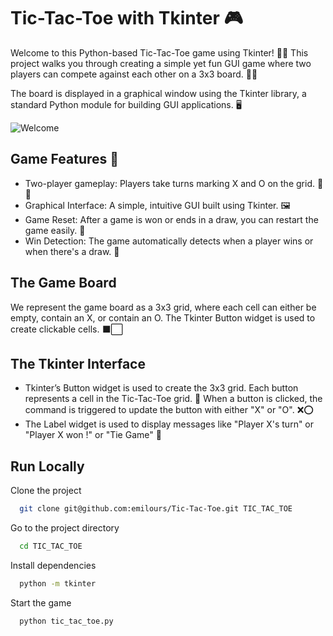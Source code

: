 
# Tic-Tac-Toe with Tkinter 🎮

Welcome to this Python-based Tic-Tac-Toe game using Tkinter! 🐍✨ This project walks you through creating a simple yet fun GUI game where two players can compete against each other on a 3x3 board. 🤜🤛

The board is displayed in a graphical window using the Tkinter library, a standard Python module for building GUI applications. 🖥️

![Welcome](assets/playing.gif)

## Game Features 🌟
- Two-player gameplay: Players take turns marking X and O on the grid. 🤠❌
- Graphical Interface: A simple, intuitive GUI built using Tkinter. 🖼️
- Game Reset: After a game is won or ends in a draw, you can restart the game easily. 🔄
- Win Detection: The game automatically detects when a player wins or when there's a draw. 🏅

## The Game Board
We represent the game board as a 3x3 grid, where each cell can either be empty, contain an X, or contain an O. The Tkinter Button widget is used to create clickable cells. ⬛⬜

## The Tkinter Interface
- Tkinter’s Button widget is used to create the 3x3 grid. Each button represents a cell in the Tic-Tac-Toe grid. 📲
When a button is clicked, the command is triggered to update the button with either "X" or "O". ❌⭕
- The Label widget is used to display messages like "Player X's turn" or "Player X won !" or "Tie Game" 📢
## Run Locally

Clone the project

```bash
  git clone git@github.com:emilours/Tic-Tac-Toe.git TIC_TAC_TOE
```

Go to the project directory

```bash
  cd TIC_TAC_TOE
```

Install dependencies

```bash
  python -m tkinter
```

Start the game
```bash
  python tic_tac_toe.py
```

